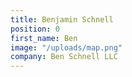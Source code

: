 ```yaml
---
title: Benjamin Schnell
position: 0
first_name: Ben
image: "/uploads/map.png"
company: Ben Schnell LLC
---
```


